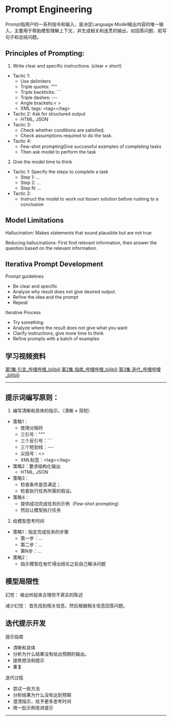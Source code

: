 # Prompt Engineering

Prompt指用户的一系列指令和输入，是决定Language Model输出内容的唯一输入，主要用于帮助模型理解上下文，并生成相关和连贯的输出，如回答问题、拓写句子和总结问题。

## Principles of Prompting:

1. Write clear and specific instructions. (clear ≠ short)
- Tactic 1:
	- Use delimiters
	- Triple quotes: """
	- Triple backticks: \`\`\`
	- Triple dashes: ---
	- Angle brackets:< >
	- XML tags: \<tag>\</tag>
- Tactic 2: Ask for structured output
	- HTML, JSON
- Tactic 3:
	- Check whether conditions are satisfied;
	- Check assumptions required to do the task.
- Tactic 4:
	- Few-shot promptingGive successful examples of completing tasks
	- Then ask model to perform the task
2. Give the model time to think
- Tactic 1: Specify the steps to complete a task
	- Step 1: …
	- Step 2: …
	- Step N: …
- Tactic 2:
	- Instruct the model to work out itsown solution before rushing to a conclusion

## Model Limitations

Hallucination:
Makes statements that sound plausible but are not true

Reducing hallucinations:
First find relevant information, then answer the question based on the relevant information.

## Iterativa Prompt Development

Prompt guidelines
- Be clear and specific
- Analyze why result does not give desired output.
- Refine the idea and the prompt
- Repeat

Iterative Process
- Try something
- Analyze where the result does not give what you want
- Clarify instructions, give more time to think
- Refine prompts with a batch of examples

## 学习视频资料

[第1集 引言_哔哩哔哩_bilibili](https://www.bilibili.com/video/BV1Z14y1Z7LJ?p=1&vd_source=40b0488ec89d5fe7f6accdb468d377dc)
[第2集 指南_哔哩哔哩_bilibili](https://www.bilibili.com/video/BV1Z14y1Z7LJ?p=2&vd_source=40b0488ec89d5fe7f6accdb468d377dc)
[第3集 迭代_哔哩哔哩_bilibili](https://www.bilibili.com/video/BV1Z14y1Z7LJ?p=3&vd_source=40b0488ec89d5fe7f6accdb468d377dc)

---

## 提示词编写原则：

1. 编写清晰和具体的指示。（清晰 ≠ 简短）
- 策略1：
  - 使用分隔符
  - 三引号："""
  - 三个反引号：```
  - 三个短划线：---
  - 尖括号：<>
  - XML标签：\<tag>\</tag>
- 策略2：要求结构化输出
  - HTML, JSON
- 策略3：
  - 检查条件是否满足；
  - 检查执行任务所需的假设。
- 策略4：
  - 提供成功完成任务的示例（Few-shot prompting）
  - 然后让模型执行任务
2. 给模型思考时间
- 策略1：指定完成任务的步骤
  - 第一步：…
  - 第二步：…
  - 第N步：…
- 策略2：
  - 指示模型在匆忙得出结论之前自己解决问题

## 模型局限性

幻觉：
做出听起来合理但不真实的陈述

减少幻觉：
首先找到相关信息，然后根据相关信息回答问题。

## 迭代提示开发

提示指南
- 清晰和具体
- 分析为什么结果没有给出预期的输出。
- 提炼想法和提示
- 重复

迭代过程
- 尝试一些方法
- 分析结果为什么没有达到预期
- 澄清指示，给予更多思考时间
- 用一批示例改进提示

---